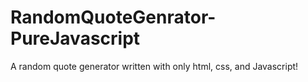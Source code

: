 # RandomQuoteGenrator-PureJavascript

 A random quote generator written with only html, css, and Javascript!

